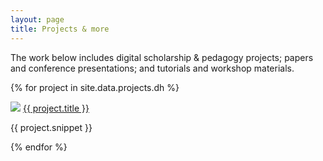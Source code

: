 ```yaml
---
layout: page
title: Projects & more
---
```



The work below includes digital scholarship & pedagogy projects; papers and conference presentations; and tutorials and workshop materials.

<!-- Automatic project list generator -->

{% for project in site.data.projects.dh %}
<div class="toc">
<img src="{{ project.avatar }}" class="avatar" />
<a href="{{ project.url }}">{{ project.title }}</a>
<p>{{ project.snippet }}</p>
</div>
{% endfor %}

<!--# Select Research
{% for project in site.data.projects.other %}
<div class="toc">
<img src="{{ project.avatar }}" class="avatar" />
<a href="{{ project.url }}">{{ project.title }}</a>
<p>{{ project.snippet }}</p>
</div>
{% endfor %}-->
